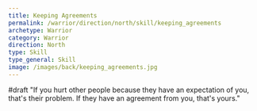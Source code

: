 ```yaml
---
title: Keeping Agreements
permalink: /warrior/direction/north/skill/keeping_agreements
archetype: Warrior
category: Warrior
direction: North
type: Skill
type_general: Skill
image: /images/back/keeping_agreements.jpg
---
```

#draft "If you hurt other people because they have an expectation of you, that's their problem. If they have an agreement from you, that's yours."
